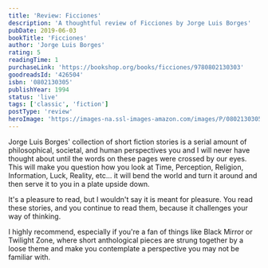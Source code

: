 ```yaml
---
title: 'Review: Ficciones'
description: 'A thoughtful review of Ficciones by Jorge Luis Borges'
pubDate: 2019-06-03
bookTitle: 'Ficciones'
author: 'Jorge Luis Borges'
rating: 5
readingTime: 1
purchaseLink: 'https://bookshop.org/books/ficciones/9780802130303'
goodreadsId: '426504'
isbn: '0802130305'
publishYear: 1994
status: 'live'
tags: ['classic', 'fiction']
postType: 'review'
heroImage: 'https://images-na.ssl-images-amazon.com/images/P/0802130305.01.L.jpg'
---
```


Jorge Luis Borges' collection of short fiction stories is a serial amount of philosophical, societal, and human perspectives you and I will never have thought about until the words on these pages were crossed by our eyes. This will make you question how you look at Time, Perception, Religion, Information, Luck, Reality, etc... it will bend the world and turn it around and then serve it to you in a plate upside down.

It's a pleasure to read, but I wouldn't say it is meant for pleasure. You read these stories, and you continue to read them, because it challenges your way of thinking.

I highly recommend, especially if you're a fan of things like Black Mirror or Twilight Zone, where short anthological pieces are strung together by a loose theme and make you contemplate a perspective you may not be familiar with.